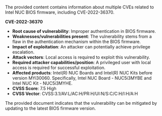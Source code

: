 The provided content contains information about multiple CVEs related to Intel NUC BIOS firmware, including CVE-2022-36370.

**CVE-2022-36370**

*   **Root cause of vulnerability**: Improper authentication in BIOS firmware.
*   **Weaknesses/vulnerabilities present**:  The vulnerability stems from a flaw in the authentication mechanism within the BIOS firmware.
*   **Impact of exploitation**: An attacker can potentially achieve privilege escalation.
*   **Attack vectors**: Local access is required to exploit this vulnerability.
*   **Required attacker capabilities/position**: A privileged user with local access is required for successful exploitation.
*   **Affected products**: Intel(R) NUC Boards and Intel(R) NUC Kits before version MYi30060. Specifically, Intel NUC Board - NUC5i3MYBE and Intel NUC Kit - NUC5i3MYHE.
*   **CVSS Score**: 7.5 High
*   **CVSS Vector**: CVSS:3.1/AV:L/AC:H/PR:H/UI:N/S:C/C:H/I:H/A:H

The provided document indicates that the vulnerability can be mitigated by updating to the latest BIOS firmware version.